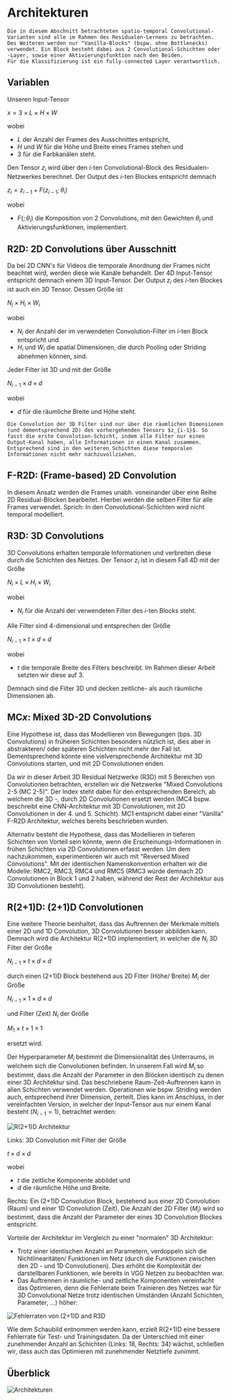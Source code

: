 # Architekturen

```{note}
Die in diesem Abschnitt betrachteten spatio-temporal Convolutional-Varianten sind alle im Rahmen des Residualen-Lernens zu betrachten.
Des Weiteren werden nur "Vanilla-Blocks" (bspw. ohne Bottlenecks) verwendet. Ein Block besteht dabei aus 2 Convolutional-Schichten oder -Layer, sowie einer Aktivierungsfunktion nach den Beiden.
Für die Klassifizierung ist ein fully-connected Layer verantwortlich.
```

## Variablen

Unseren Input-Tensor

$x = 3 \times L \times H \times W$

wobei 

- $L$ der Anzahl der Frames des Ausschnittes entspricht,
- $H$ und $W$ für die Höhe und Breite eines Frames stehen und
- $3$ für die Farbkanälen steht.

Den Tensor $z_i$ wird über den $i$-ten Convolutional-Block des Residualen-Netzwerkes berechnet. Der Output des $i$-ten Blockes entspricht demnach

$z_i = z_{i-1} + F(z_{i-1};\theta _i)$

wobei 

- $F(;\theta _i)$ die Komposition von 2 Convolutions, mit den Gewichten $\theta _i$ und Aktivierungsfunktionen, implementiert.

## R2D: 2D Convolutions über Ausschnitt

Da bei 2D CNN's für Videos die temporale Anordnung der Frames nicht beachtet wird, werden diese wie Kanäle behandelt.
Der 4D Input-Tensor entspricht demnach einem 3D Input-Tensor.
Der Output $z_i$ des $i$-ten Blockes ist auch ein 3D Tensor. Dessen Größe ist

$N_i \times H_i \times W_i$

wobei

- $N_i$ der Anzahl der im verwendeten Convolution-Filter im $i$-ten Block entspricht und
- $H_i$ und $W_i$ die spatial Dimensionen, die durch Pooling oder Striding abnehmen können, sind.

Jeder Filter ist 3D und mit der Größe

$N_{i-1} \times d \times d$

wobei

- $d$ für die räumliche Breite und Höhe steht.

```{note}
Die Convolution der 3D Filter sind nur über die räumlichen Dimensionen (und dementsprechend 2D) des vorhergehenden Tensors $z_{i-1}$. So fasst die erste Convolution-Schicht, indem alle Filter nur einen Output-Kanal haben, alle Informationen in einen Kanal zusammen. Entsprechend sind in den weiteren Schichten diese temporalen Informationen nicht mehr nachzuvollziehen.
```

## F-R2D: (Frame-based) 2D Convolution

In diesem Ansatz werden die Frames unabh. voneinander über eine Reihe 2D Residual-Blöcken bearbeitet. Hierbei werden die selben Filter für alle Frames verwendet.
Sprich: In den Convolutional-Schichten wird nicht temporal modelliert.

## R3D: 3D Convolutions

3D Convolutions erhalten temporale Informationen und verbreiten diese durch die Schichten des Netzes. Der Tensor $z_i$ ist in diesem Fall 4D mit der Größe

$N_i \times L \times H_i \times W_i$

wobei

- $N_i$ für die Anzahl der verwendeten Filter des $i$-ten Blocks steht.

Alle Filter sind 4-dimensional und entsprechen der Größe

$N_{i-1} \times t \times d \times d$

wobei

- $t$ die temporale Breite des Filters beschreibt. Im Rahmen dieser Arbeit setzten wir diese auf 3.

Demnach sind die Filter 3D und decken zeitliche- als auch räumliche Dimensionen ab.

## MC$x$: Mixed 3D-2D Convolutions

Eine Hypothese ist, dass das Modellieren von Bewegungen (bps. 3D Convolutions) in früheren Schichten besonders nützlich ist, dies aber in abstrakteren/ oder späteren Schichten nicht mehr der Fall ist.
Dementsprechend könnte eine vielversprechende Architektur mit 3D Convolutions starten, und mit 2D Convolutionen enden.

Da wir in dieser Arbeit 3D Residual Netzwerke (R3D) mit 5 Bereichen von Convolutionen betrachten, erstellen wir die Netzwerke "Mixed Convolutions 2-5 (MC 2-5)". Der Index steht dabei für den entsprechenden Bereich, ab welchem die 3D -, durch 2D Convolutionen ersetzt werden (MC4 bspw. beschreibt eine CNN-Architektur mit 3D Convolutionen, mit 2D Convolutionen in der 4. und 5. Schicht).
MC1 entspricht dabei einer "Vanilla" F-R2D Architektur, welches bereits beschrieben wurden.

Alternativ besteht die Hypothese, dass das Modellieren in tieferen Schichten von Vorteil sein könnte, wenn die Erscheinungs-Informationen in frühen Schichten via 2D Convolutionen erfasst werden. Um dem nachzukommen, experimentieren wir auch mit "Reversed Mixed Convolutions".
Mit der identischen Namenskonvention erhalten wir die Modelle: RMC2, RMC3, RMC4 und RMC5 (RMC3 würde demnach 2D Convolutionen in Block 1 und 2 haben, während der Rest der Architektur aus 3D Convolutionen besteht).

## R(2+1)D: (2+1)D Convolutionen

Eine weitere Theorie beinhaltet, dass das Auftrennen der Merkmale mittels einer 2D und 1D Convolution, 3D Convolutionen besser abbilden kann. Demnach wird die Architektur R(2+1)D implementiert, in welcher die $N_i$ 3D Filter der Größe 

$N_{i-1} \times t \times d \times d$

durch einen (2+1)D Block bestehend aus 2D Filter (Höhe/ Breite) $M_i$ der Größe 

$N_{i-1} \times 1 \times d \times d$

und Filter (Zeit) $N_i$ der Größe

$M_1 \times t \times 1 \times 1$

ersetzt wird.

Der Hyperparameter $M_i$ bestimmt die Dimensionalität des Unterraums, in welchem sich die Convolutionen befinden. In unserem Fall wird $M_i$ so bestimmt, dass die Anzahl der Parameter in den Blöcken identisch zu denen einer 3D Architektur sind. 
Das beschriebene Raum-Zeit-Auftrennen kann in allen Schichten verwendet werden.
Operationen wie bspw. Striding werden auch, entsprechend ihrer Dimension, zerteilt. 
Dies kann im Anschluss, in der vereinfachten Version, in welcher der Input-Tensor aus nur einem Kanal besteht ($N_{i-1} = 1$), betrachtet werden:

![R(2+1)D Architektur](img/r(2+1)d_architecture.png)

Links: 3D Convolution mit Filter der Größe 

$t \times d \times d$

wobei

- $t$ die zeitliche Komponente abbildet und
- $d$ die räumliche Höhe und Breite.

Rechts: Ein (2+1)D Convolution Block, bestehend aus einer 2D Convolution (Raum) und einer 1D Convolution (Zeit). Die Anzahl der 2D Filter ($M_i$) wird so bestimmt, dass die Anzahl der Parameter der eines 3D Convolution Blockes entspricht. 

Vorteile der Architektur im Vergleich zu einer "normalen" 3D Architektur:
- Trotz einer identischen Anzahl an Parametern, verdoppeln sich die Nichtlinearitäten/ Funktionen im Netz (durch die Funktionen zwischen den 2D - und 1D Convolutionen). Dies erhöht die Komplexität der darstellbaren Funktionen, wie bereits in VGG Netzen zu beobachten war.
- Das Auftrennen in räumliche- und zeitliche Komponenten vereinfacht das Optimieren, denn die Fehlerrate beim Trainieren des Netzes war für 3D Convolutional Netze trotz identischen Umständen (Anzahl Schichten, Parameter, ...) höher:

![Fehlerraten von (2+1)D and R3D](img/error_rate_comp.png)

Wie dem Schaubild entnommen werden kann, erzielt R(2+1)D eine bessere Fehlerrate für Test- und Trainingsdaten. Da der Unterschied mit einer zunehmender Anzahl an Schichten (Links: 18, Rechts: 34) wächst, schließen wir, dass auch das Optimieren mit zunehmender Netztiefe zunimmt.

## Überblick

![Architekturen](img/architectures.png)